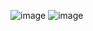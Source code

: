 ![image](https://user-images.githubusercontent.com/64565005/171594756-e188afa2-dd7e-4134-a9d2-8d2ced3defe4.png)
![image](https://user-images.githubusercontent.com/64565005/171594817-2ff3ffb9-9521-47d5-aea8-6f0e9f9e802e.png)
